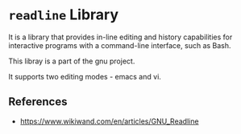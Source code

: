 # `readline` Library

It is a library that provides in-line editing and history capabilities for interactive programs with a command-line interface, such as Bash.

This libray is a part of the gnu project.

It supports two editing modes - emacs and vi.

## References

- https://www.wikiwand.com/en/articles/GNU_Readline
